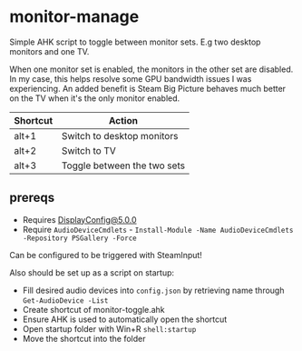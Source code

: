 # monitor-manage

Simple AHK script to toggle between monitor sets. E.g two desktop monitors and one TV. 

When one monitor set is enabled, the monitors in the other set are disabled. In my case, this helps resolve some GPU bandwidth issues I was experiencing. An added benefit is Steam Big Picture behaves much better on the TV when it's the only monitor enabled. 

| Shortcut | Action |
| -------- | ------ |
| alt+1    | Switch to desktop monitors  |
| alt+2    | Switch to TV                |
| alt+3    | Toggle between the two sets |

## prereqs
- Requires [DisplayConfig@5.0.0](https://www.powershellgallery.com/packages/DisplayConfig/5.0.0)
- Require `AudioDeviceCmdlets` - `Install-Module -Name AudioDeviceCmdlets -Repository PSGallery -Force`

Can be configured to be triggered with SteamInput!

Also should be set up as a script on startup:
- Fill desired audio devices into `config.json` by retrieving name through `Get-AudioDevice -List`
- Create shortcut of monitor-toggle.ahk
- Ensure AHK is used to automatically open the shortcut
- Open startup folder with Win+R `shell:startup`
- Move the shortcut into the folder
